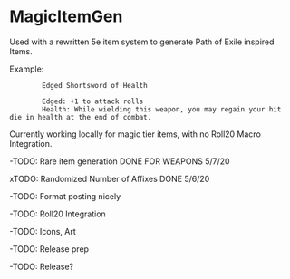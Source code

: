 # MagicItemGen
Used with a rewritten 5e item system to generate Path of Exile inspired Items.

Example:

            Edged Shortsword of Health
            
            Edged: +1 to attack rolls
            Health: While wielding this weapon, you may regain your hit die in health at the end of combat.


Currently working locally for magic tier items, with no Roll20 Macro Integration.

-TODO: Rare item generation DONE FOR WEAPONS 5/7/20

xTODO: Randomized Number of Affixes DONE 5/6/20

-TODO: Format posting nicely

-TODO: Roll20 Integration 

-TODO: Icons, Art

-TODO: Release prep

-TODO: Release?
